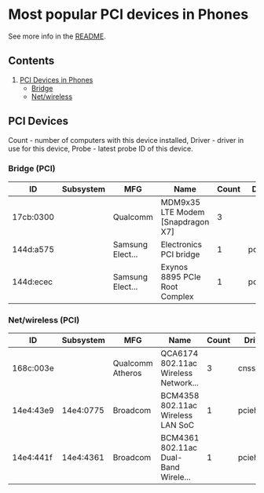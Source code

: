 Most popular PCI devices in Phones
==================================

See more info in the [README](https://github.com/linuxhw/LsPCI).

Contents
--------

1. [ PCI Devices in Phones ](#pci-devices)
   * [ Bridge ](#bridge-pci)
   * [ Net/wireless ](#netwireless-pci)

PCI Devices
-----------

Count  - number of computers with this device installed,
Driver - driver in use for this device,
Probe  - latest probe ID of this device.

### Bridge (PCI)

| ID        | Subsystem | MFG              | Name                                 | Count | Driver     | Probe |
|-----------|-----------|------------------|--------------------------------------|-------|------------|-------|
| 17cb:0300 |           | Qualcomm         | MDM9x35 LTE Modem [Snapdragon X7]    | 3     |            | [D8266AEABE](<Phone/LGE/MSM8992/MSM8992 BULLHEAD rev-1.01/20C223135E53/ANDROID/3.10.75-GEA25E2DA97C/ARMV8L/D8266AEABE>) |
| 144d:a575 |           | Samsung Elect... | Electronics PCI bridge               | 1     | pcieport   | [BE53B9C57D](<Phone/Others/Others/Others/B44599977B84/ANDROID/3.10.108-HYPER-FLX-G20A9023/ARMV8L/BE53B9C57D>) |
| 144d:ecec |           | Samsung Elect... | Exynos 8895 PCIe Root Complex        | 1     | pcieport   | [6F31AB4962](<Phone/Others/Others/Others/FCE945DC2231/ANDROID/4.4.111-GABD876B3B5FC/ARMV8L/6F31AB4962>) |

### Net/wireless (PCI)

| ID        | Subsystem | MFG              | Name                                 | Count | Driver     | Probe |
|-----------|-----------|------------------|--------------------------------------|-------|------------|-------|
| 168c:003e |           | Qualcomm Atheros | QCA6174 802.11ac Wireless Network... | 3     | cnss_wl... | [D8266AEABE](<Phone/LGE/MSM8992/MSM8992 BULLHEAD rev-1.01/20C223135E53/ANDROID/3.10.75-GEA25E2DA97C/ARMV8L/D8266AEABE>) |
| 14e4:43e9 | 14e4:0775 | Broadcom         | BCM4358 802.11ac Wireless LAN SoC    | 1     | pcieh      | [BE53B9C57D](<Phone/Others/Others/Others/B44599977B84/ANDROID/3.10.108-HYPER-FLX-G20A9023/ARMV8L/BE53B9C57D>) |
| 14e4:441f | 14e4:4361 | Broadcom         | BCM4361 802.11ac Dual-Band Wirele... | 1     | pcieh      | [6F31AB4962](<Phone/Others/Others/Others/FCE945DC2231/ANDROID/4.4.111-GABD876B3B5FC/ARMV8L/6F31AB4962>) |

